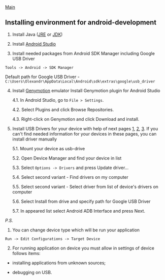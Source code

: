 [Main](/index.md)

## Installing environment for android-development


1. Install Java ([JRE](http://www.oracle.com/technetwork/java/javase/downloads/jre8-downloads-2133155.html) or [JDK](http://www.oracle.com/technetwork/java/javase/downloads/jdk8-downloads-2133151.html))


2. Install [Android Studio](http://developer.android.com/sdk/index.html)


3. Install needed packages from Android SDK Manager including Google USB Driver 

`Tools -> Android -> SDK Manager`

Default path for Google USB Driver - `C:\Users\Olexandr\AppData\Local\Android\sdk\extras\google\usb_driver`


4. Install [Genymotion](https://www.genymotion.com/#!/download) emulator
Install Genymotion plugin for Android Studio

    4.1. In Android Studio, go to `File > Settings`.

    4.2. Select Plugins and click Browse Repositories.

    4.3. Right-click on Genymotion and click Download and install.


5. Install USB Drivers for your device with help of next pages [1](http://developer.android.com/tools/device.html), [2](http://developer.android.com/sdk/win-usb.html), [3](http://developer.android.com/tools/extras/oem-usb.html).
If you can't find needed information for your devices in these pages, you can install driver manually

    5.1. Mount your device as usb-drive

    5.2. Open Device Manager and find your device in list

    5.3. Select `Options -> Drivers` and press Update driver...

    5.4. Select second variant - Find drivers on my computer

    5.5. Select second variant - Select driver from list of device's drivers on computer

    5.6. Select Install from drive and specify path for Google USB Driver

    5.7. In appeared list select Android ADB Interface and press Next.


*P.S.*

1. You can change device type which will be run your application

`Run -> Edit Configurations -> Target Device`


2. For running application on device you must allow in settings of device follows items:

- installing applications from unknown sources;

- debugging on USB.


